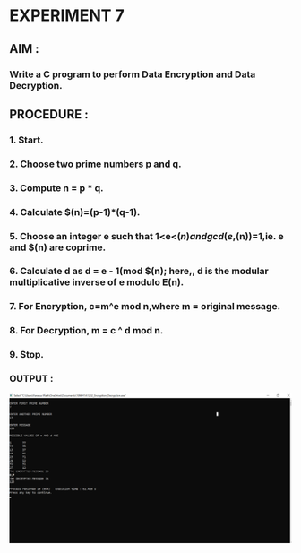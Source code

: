 # EXPERIMENT 7

## AIM :
### Write a C program to perform Data Encryption and Data Decryption.

## PROCEDURE :

### 1. Start.

### 2. Choose two prime numbers p and q.

### 3. Compute n = p * q.

### 4. Calculate $(n)=(p-1)*(q-1).

### 5. Choose an integer e such that 1<e<$(n) and gcd(e,$(n))=1,ie. e and $(n) are coprime.

### 6. Calculate d as d = e - 1(mod $(n); here,, d is the modular multiplicative inverse of e modulo E(n).

### 7. For Encryption, c=m^e mod n,where m = original message.

### 8. For Decryption, m = c ^ d mod n.

### 9. Stop.

### OUTPUT :

![output](Encryption_Decryption_Output.png)
